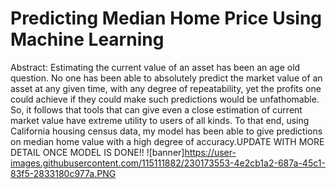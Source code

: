# Predicting Median Home Price Using Machine Learning
Abstract: Estimating the current value of an asset has been an age old question. No one has been able to absolutely predict the market value of an asset at any given time, with any degree of repeatability, yet the profits one could achieve if they could make such predictions would be unfathomable. So, it follows that tools that can give even a close estimation of current market value have extreme utility to users of all kinds. To that end, using California housing census data, my model has been able to give predictions on median home value with a high degree of accuracy.UPDATE WITH MORE DETAIL ONCE MODEL IS DONE!!
![banner]https://user-images.githubusercontent.com/115111882/230173553-4e2cb1a2-687a-45c1-83f5-2833180c977a.PNG
